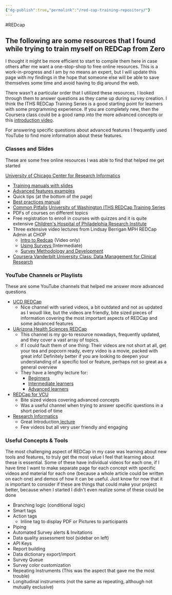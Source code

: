 ```yaml
---
{"dg-publish":true,"permalink":"/red-cap-training-repository/"}
---
```


#REDcap 

## The following are some resources that I found while trying to train myself on REDCap from Zero

I thought it might be more efficient to start to compile them here in case others after me want a one-stop-shop to free online resources. This is a work-in-progress and I am by no means an expert, but I will update this page with my findings in the hope that someone else will be able to save themselves some time and avoid having to dig around the web.

There wasn't a particular order that I utilized these resources, I looked through them to answer questions as they came up during survey creation. I think the ITHS REDCap Training Series is a good starting point for learners with some programming experience. If you are completely new, then the Coursera class could be a good ramp into the more advanced concepts or this [introduction video](https://www.youtube.com/watch?v=08GJAteTFcg). 

For answering specific questions about advanced features I frequently used YouTube to find more information about these features. 

### Classes and Slides 
These are some free online resources I was able to find that helped me get started

[University of Chicago Center for Research Informatics](https://cri.uchicago.edu/redcap-training/)
- [Training manuals with slides](https://cri.uchicago.edu/wp-content/uploads/2015/12/REDCap-Quick-Start-Guide.pdf)
- [Advanced features examples](https://redcap.uchicago.edu/surveys/?s=nMJDfL4Zcq)
- Quick tips (at the bottom of the page)
- [Best practices manual](https://cri.uchicago.edu/wp-content/uploads/2015/12/REDCap-Best-Practices.pdf)
- [Common Pitfalls](https://cri.uchicago.edu/wp-content/uploads/2016/04/REDCap-Avoid-Common-Pitfalls.pdf)
[University of Washington ITHS REDCap Training Series](https://www.iths.org/investigators/services/bmi/redcap/curriculum/)
- PDFs of courses on different topics
- Free registration to enroll in courses with quizzes and it is quite extensive
[Children's Hospital of Philadelphia Research Institute](https://www.research.chop.edu/services/redcap-training)
- Three extensive video lectures from Lindsay Berrigan MPH REDCap Admin at CHOP
	- [Intro to Redcap](https://vimeo.com/895098325?share=copy) (Video only)
	- [Using Surveys ](https://vimeo.com/749264916?turnstile=0.A12KtaG66cQdzyun5ysanv1A71GGrUz1z2GUAX36US2s0TFIXYvdRIKbR8DX3tmQLbQwX_0J4Hi92_snXjDzkdzmUCvDCHRGEzUGiLIb0sPd7le5w4ADNjTRm6JGbsjdvYV2vu9tGaaOotsSuzMMqN-BiuIt9T-dUjAHLz6TJ3VR7zLOcIUmYrdk5jydfIRQ7oErQ51qxV3tTZxDkXjP_nOsOBMVfg4-lCYHTkQOlSl-OyeD-FZHNuF9P6XRxYP1MHigRrjcoViQdGP__OuBiGZe78y6fzMYOpZhhxuFAnP2EIRxZRVQmOLBSQBPLKv8_yCj7Nyzao24-aw0xxiIT9t9Ld8A8VzwGdG0lAvUZW7ziouG_valmfrdALzBGTEU9aqjg7nr1K2dJvaiQLlGYBD-lnPXRb1j6XZq1vgpQFMAx5vdtWa_k0Dq8_4vAbRga-3sVPW8oboM_VMu8aWs0NLKexmrj0ekKZ1-kGHkJegtLFNqR73Pbxw_hZWnhdQrez__rKI0tIFXbM31452nAyQ3BDX42GF5edfLOo71p1gPV2i-JdK0wZANpxE13ya8ffYptVxsaSb0jvXiCdkfFaPvA87IiBbDkIl4uVueqt5iGJRmw4e1xkhcPLfMX4KbNv7SWXZsF4CsLXkddRbx5MY2Z2J9msTrDBIhzJM7qU4ymLkCTZpzHGqOIVbUKf8LYp-Y7ryJaIX6eCnWMU9m9UrrOs1XuyQvIBvT3cvMBy0.43uGtmeormlbbvxHACj1Yg.736e1d07364bf2984d605c3f3886ae584bc9810f3283af8d949e707dc570c7ba)(Intermediate) 
	- [Survey Methodology and Development](https://www.youtube.com/watch?v=4RO224lgOfE)
- [Coursera Vanderbilt University Class: Data Management for Clinical Research](https://www.coursera.org/learn/clinical-data-management#modules)

### YouTube Channels or Playlists 
These are some YouTube channels that helped me answer more advanced questions 

- [ UCD REDCap](https://www.youtube.com/@ucdredcap5650/videos)
	- Nice channel with varied videos, a bit outdated and not as updated as I woudl like, but the videos are friendly, bite sized pieces of information covering the most important aspects of REDCap and some advanced features
- [UArizona Health Sciences REDCap](https://www.youtube.com/@cb2redcap)
	- This channel is my go-to resource nowadays, frequently updated, and they cover a vast array of topics. 
	- If I could fault them of one thing: Their videos are not short at all, get your tea and popcorn ready, every video is a movie, packed with great info! Definitely better if you are looking to deepen your understanding of a specific tool or feature, perhaps not so great as a general overview
	-  They have a lengthy lecture for:
		- [Beginners ](https://www.youtube.com/watch?v=3GZM1U_LB3g)
		- [Intermediate learners](https://www.youtube.com/watch?v=clyVnigkhpM)
		- [Advanced learners](https://www.youtube.com/watch?v=zftXvMp34gA)
- [REDCap for VCU](https://www.youtube.com/@redcapforvcu/videos)
	- Bite sized videos covering advanced concepts
	- Was a useful channel when trying to answer specific questions in a short period of time
- [Research Informatics](https://www.youtube.com/@researchinformatics1635/videos)
	- Great Introduction[ lecture](https://www.youtube.com/watch?v=08GJAteTFcg)
	- Few videos but all very user friendly and engaging


### Useful Concepts & Tools 
The most challenging aspect of REDCap in my case was learning about new tools and features, to truly get the most value I feel that learning about these is essential.
Some of these have individual videos for each one, if I have time I want to make separate page for each concept with specific videos and material for each one (because a whole article could be written on each one) and demos of how it can be useful. 
Just know for now that it is important to consider if these are things that could make your project better, because when I started I didn't even realize some of these could be done
- Branching logic (conditional logic)
- Smart tags
- Action tags
	- Inline tag to display PDF or Pictures to participants
- Piping
- Automated Survey alerts & Invitations
- Data quality assessment tool (sidebar on left)
- API Keys
- Report building
- Data dictionary export/import
- Survey Queue
- Survey color customization
- Repeating Instruments (This was the aspect that gave me the most trouble)
- Longitudinal instruments (not the same as repeating, although not mutually exclusive)
